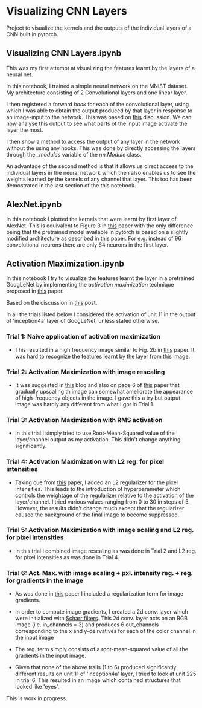 # Visualizing CNN Layers


Project to visualize the kernels and the outputs of the individual layers of a CNN built in pytorch. 

## Visualizing CNN Layers.ipynb

This was my first attempt at visualizing the features learnt by the layers of a neural net. 

In this notebook, I trained a simple neural network on the MNIST dataset. My architecture consisting of 2 Convolutional layers and one linear layer. 

I then registered a forward *hook* for each of the convolutional layer, using which I was able to obtain the output produced by that layer in response to an image-input to the network. This was based on [this](https://discuss.pytorch.org/t/visualize-feature-map/29597) discussion. We can now analyse this output to see what parts of the input image activate the layer the most.

I then show a method to access the output of any layer in the network without the using any hooks. This was done by directly accessing the layers through the *_modules* variable of the *nn.Module* class.

An advantage of the second method is that it allows us direct access to the individual layers in the neural network which then also enables us to see the weights learned by the kernels of any channel that layer. This too has been demostrated in the last section of the this notebook. 

## AlexNet.ipynb

In this notebook I plotted the kernels that were learnt by first layer of AlexNet. This is equivalent to Figure 3 in [this](https://papers.nips.cc/paper/4824-imagenet-classification-with-deep-convolutional-neural-networks.pdf) paper with the only difference being that the pretrained model available in pytorch is based on a slightly modified architecture as described in [this](https://arxiv.org/abs/1404.5997) paper. For e.g. instead of 96 convolutional neurons there are only 64 neurons in the first layer.  


## Activation Maximization.ipynb

In this notebook I try to visualize the features learnt the layer in a pretrained GoogLeNet by implementing the *activation maximization* technique proposed in [this](http://www.image-net.org/papers/imagenet_cvpr09.pdf) paper.


Based on the discussion in [this](https://distill.pub/2017/feature-visualization/) post. 

In all the trials listed below I considered the activation of unit 11 in the output of 'inception4a' layer of GoogLeNet, unless stated  otherwise. 

### Trial 1: Naive application of activation maximization 

 - This resulted in a high frequency image similar to Fig. 2b in [this](https://arxiv.org/pdf/1904.08939.pdf) paper. It was hard to recognize the features learnt by the layer from this image. 


### Trial 2: Activation Maximization with image rescaling 
 
 - It was suggested in [this](https://towardsdatascience.com/how-to-visualize-convolutional-features-in-40-lines-of-code-70b7d87b0030) blog and also on page 6 of [this](https://arxiv.org/pdf/1904.08939.pdf) paper that gradually upscaling th image can somewhat ameliorate the appearance of high-frequency objects in the image. I gave this a try but output image was hardly any different from what I got in Trial 1.


### Trial 3: Activation Maximization with RMS activation

 - In this trial I simply tried to use Root-Mean-Squared value of the layer/channel output as my activation. This didn't change anything significantly. 


### Trial 4: Activation Maximization with L2 reg. for pixel intensities

  - Taking cue from [this](https://arxiv.org/pdf/1312.6034.pdf) paper, I added an L2 regularizer for the pixel intensities. This leads to the introduction of hyperparameter which controls the weightage of the regularizer relative to the activation of the layer/channel. I tried various values ranging from 0 to 30 in steps of 5. However, the results didn't change much except that the regularizer caused the background of the final image to become suppressed. 


### Trial 5: Activation Maximization with image scaling and L2 reg. for pixel intensities

  - In this trial I combined image rescaling as was done in Trial 2 and L2 reg. for pixel intensities as was done in Trial 4. 

### Trial 6: Act. Max. with image scaling + pxl. intensity reg. + reg. for gradients in the image

  - As was done in [this](https://arxiv.org/pdf/1412.0035.pdf) paper I included a regularization term for image gradients. 

  - In order to compute image gradients, I created a 2d conv. layer which were initialized with [Scharr filters](https://docs.opencv.org/2.4/doc/tutorials/imgproc/imgtrans/sobel_derivatives/sobel_derivatives.html#formulation). This 2d conv. layer acts on an RGB image (i.e. in_channels = 3) and produces 6 out_channels corresponding to the x and y-deirvatives for each of the color channel in the input image

  - The reg. term simply consists of a root-mean-squared value of all the gradients in the input image. 

  - Given that none of the above trails (1 to 6) produced significantly different results on unit 11 of 'inception4a' layer, I tried to look at unit 225 in trial 6. This resulted in an image which contained structures that looked like 'eyes'.   



This is work in progress. 
